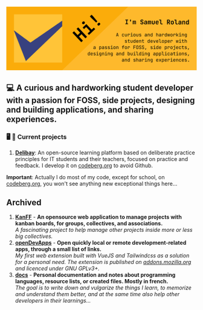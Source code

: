 ![banner image with user description](banner.png)
## 💻 A curious and hardworking student developer with a passion for FOSS, side projects, designing and building applications, and sharing experiences.

### 🖥️ 🙂 Current projects
1. [**Delibay**](https://delibay.org): An open-source learning platform based on deliberate practice principles for IT students and their teachers, focused on practice and feedback. I develop it on [codeberg.org](https://codeberg.org/delibay) to avoid Github.

**Important**: Actually I do most of my code, except for school, on [codeberg.org](https://codeberg.org/samuelroland), you won't see anything new exceptional things here...

## Archived
1. [**KanFF**](https://github.com/samuelroland/KanFF#readme) - **An opensource web application to manage projects with kanban boards, for groups, collectives, and associations.**  
*A fascinating project to help manage other projects inside more or less big collectives.*
1. [**openDevApps**](https://github.com/samuelroland/openDevApps#readme) - **Open quickly local or remote development-related apps, through a small list of links.**  
*My first web extension built with VueJS and Tailwindcss as a solution for a personal need. The extension is published on [addons.mozilla.org](https://addons.mozilla.org/firefox/addon/opendevapps) and licenced under GNU GPLv3+.*
1. [**docs**](https://github.com/samuelroland/docs#readme) - **Personal documentation and notes about programming languages, resource lists, or created files. Mostly in french.**  
*The goal is to write down and vulgarize the things I learn, to memorize and understand them better, and at the same time also help other developers in their learnings...*
